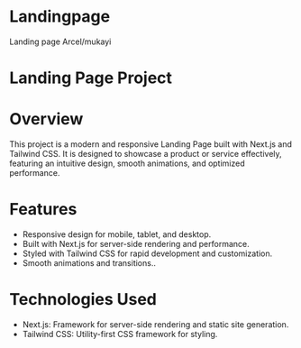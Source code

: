 # Landingpage
Landing page Arcel/mukayi
# Landing Page Project

# Overview
This project is a modern and responsive Landing Page built with Next.js and  Tailwind CSS. It is designed to showcase a product or service effectively, featuring an intuitive design, smooth animations, and optimized performance.

# Features
- Responsive design for mobile, tablet, and desktop.
- Built with Next.js for server-side rendering and performance.
- Styled with Tailwind CSS for rapid development and customization.
- Smooth animations and transitions..

# Technologies Used
- Next.js: Framework for server-side rendering and static site generation.
- Tailwind CSS: Utility-first CSS framework for styling.



